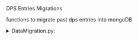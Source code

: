 ﻿DPS Entries Migrations

functions to migrate past dps entries into mongoDB

<details>
  <summary>DataMigration.py:</summary>

  ## getAbyssDataframe, getPrimoGeoDataframe, getOverworldDataFrame
  * takes in csv file to dataFrame as parameter
  * returns cleaned dataframe with columns corresponding to the dps Schema in mongoDB

  ## split_dataframe
  * splits data_frame into chunks of 250 rows, to speedup migration
  * returns list of dataframes of size 250 

  ## submit_request
  * sends dataframe info to the data base using post request

  ## migrateAbyssData, migratePrimoGeovishapData, migrateOverworldData
  * migrates data of different categories using split_dataframe and submit_request

</details>

